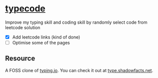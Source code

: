 # [typecode](xihajun.github.io/typecode/)
Improve my typing skill and coding skill by randomly select code from leetcode solution

- [x] Add leetcode links (kind of done)
- [ ] Optimise some of the pages

## Resource
A FOSS clone of [typing.io](https://typing.io). You can check it out at [type.shadowfacts.net](https://type.shadowfacts.net).
